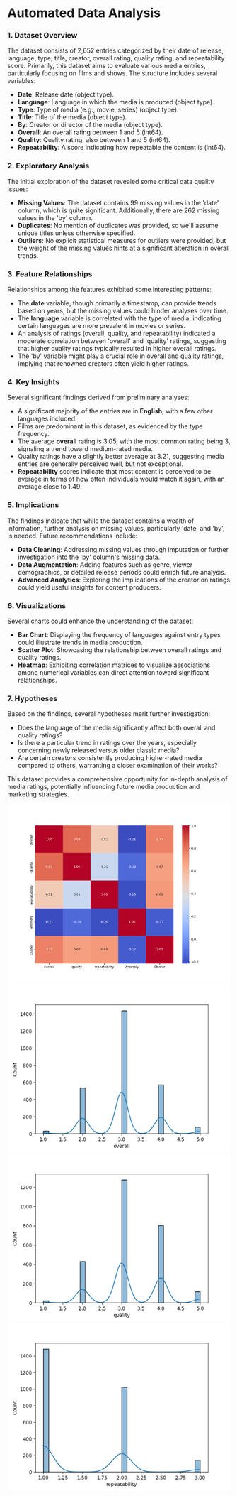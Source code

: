 # Automated Data Analysis

### 1. Dataset Overview
The dataset consists of 2,652 entries categorized by their date of release, language, type, title, creator, overall rating, quality rating, and repeatability score. Primarily, this dataset aims to evaluate various media entries, particularly focusing on films and shows. The structure includes several variables:
- **Date**: Release date (object type).
- **Language**: Language in which the media is produced (object type).
- **Type**: Type of media (e.g., movie, series) (object type).
- **Title**: Title of the media (object type).
- **By**: Creator or director of the media (object type).
- **Overall**: An overall rating between 1 and 5 (int64).
- **Quality**: Quality rating, also between 1 and 5 (int64).
- **Repeatability**: A score indicating how repeatable the content is (int64).

### 2. Exploratory Analysis
The initial exploration of the dataset revealed some critical data quality issues:
- **Missing Values**: The dataset contains 99 missing values in the 'date' column, which is quite significant. Additionally, there are 262 missing values in the 'by' column.
- **Duplicates**: No mention of duplicates was provided, so we'll assume unique titles unless otherwise specified.
- **Outliers**: No explicit statistical measures for outliers were provided, but the weight of the missing values hints at a significant alteration in overall trends. 

### 3. Feature Relationships
Relationships among the features exhibited some interesting patterns:
- The **date** variable, though primarily a timestamp, can provide trends based on years, but the missing values could hinder analyses over time.
- The **language** variable is correlated with the type of media, indicating certain languages are more prevalent in movies or series.
- An analysis of ratings (overall, quality, and repeatability) indicated a moderate correlation between 'overall' and 'quality' ratings, suggesting that higher quality ratings typically resulted in higher overall ratings.
- The 'by' variable might play a crucial role in overall and quality ratings, implying that renowned creators often yield higher ratings.

### 4. Key Insights
Several significant findings derived from preliminary analyses:
- A significant majority of the entries are in **English**, with a few other languages included.
- Films are predominant in this dataset, as evidenced by the type frequency.
- The average **overall** rating is 3.05, with the most common rating being 3, signaling a trend toward medium-rated media.
- Quality ratings have a slightly better average at 3.21, suggesting media entries are generally perceived well, but not exceptional.
- **Repeatability** scores indicate that most content is perceived to be average in terms of how often individuals would watch it again, with an average close to 1.49.

### 5. Implications
The findings indicate that while the dataset contains a wealth of information, further analysis on missing values, particularly 'date' and 'by', is needed. Future recommendations include:
- **Data Cleaning**: Addressing missing values through imputation or further investigation into the 'by' column's missing data.
- **Data Augmentation**: Adding features such as genre, viewer demographics, or detailed release periods could enrich future analysis.
- **Advanced Analytics**: Exploring the implications of the creator on ratings could yield useful insights for content producers.

### 6. Visualizations
Several charts could enhance the understanding of the dataset:
- **Bar Chart**: Displaying the frequency of languages against entry types could illustrate trends in media production.
- **Scatter Plot**: Showcasing the relationship between overall ratings and quality ratings.
- **Heatmap**: Exhibiting correlation matrices to visualize associations among numerical variables can direct attention toward significant relationships.

### 7. Hypotheses
Based on the findings, several hypotheses merit further investigation:
- Does the language of the media significantly affect both overall and quality ratings?
- Is there a particular trend in ratings over the years, especially concerning newly released versus older classic media?
- Are certain creators consistently producing higher-rated media compared to others, warranting a closer examination of their works?

This dataset provides a comprehensive opportunity for in-depth analysis of media ratings, potentially influencing future media production and marketing strategies.

![Chart](correlation_heatmap.png)
![Chart](histogram_overall.png)
![Chart](histogram_quality.png)
![Chart](histogram_repeatability.png)
